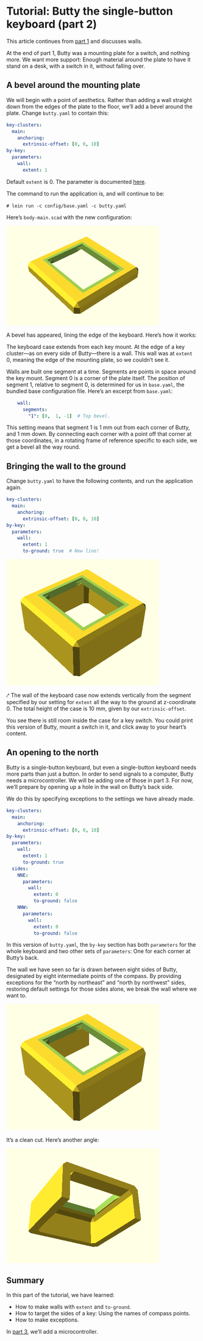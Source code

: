 <!--This document was generated. Edit the source files under “resources/butty”, not this file.-->
# Tutorial: Butty the single-button keyboard (part 2)

This article continues from [part 1](tutorial-1a.md) and discusses walls.

At the end of part 1, Butty was a mounting plate for a switch, and nothing
more. We want more support: Enough material around the plate to have it stand
on a desk, with a switch in it, without falling over.

## A bevel around the mounting plate

We will begin with a point of aesthetics. Rather than adding a wall straight
down from the edges of the plate to the floor, we’ll add a bevel around the
plate. Change `butty.yaml` to contain this:

```yaml
key-clusters:
  main:
    anchoring:
      extrinsic-offset: [0, 0, 10]
by-key:
  parameters:
    wall:
      extent: 1
```

Default `extent` is 0. The parameter is documented [here](options-nested.md).

The command to run the application is, and will continue to be:

`# lein run -c config/base.yaml -c butty.yaml`

Here’s `body-main.scad` with the new configuration:

![Mounting plate bevel](img/butty/bevel.png)

A bevel has appeared, lining the edge of the keyboard. Here’s how it works:

The keyboard case extends from each key mount. At the edge of a key cluster—as
on every side of Butty—there is a wall. This wall was at `extent` 0, meaning
the edge of the mounting plate, so we couldn’t see it.

Walls are built one segment at a time. Segments are points in space around the
key mount. Segment 0 is a corner of the plate itself. The position of segment
1, relative to segment 0, is determined for us in `base.yaml`, the bundled base
configuration file.  Here’s an excerpt from `base.yaml`:

```yaml
    wall:
      segments:
        "1": [0,  1, -1]  # Top bevel.
```

This setting means that segment 1 is 1 mm out from each corner of Butty, and 1
mm down. By connecting each corner with a point off that corner at those
coordinates, in a rotating frame of reference specific to each side, we get a
bevel all the way round.

## Bringing the wall to the ground

Change `butty.yaml` to have the following contents, and run the application
again.

```yaml
key-clusters:
  main:
    anchoring:
      extrinsic-offset: [0, 0, 10]
by-key:
  parameters:
    wall:
      extent: 1
      to-ground: true  # New line!
```

![Wall to ground](img/butty/to-ground.png)

⤤ The wall of the keyboard case now extends vertically from the segment
specified by our setting for `extent` all the way to the ground at z-coordinate
0. The total height of the case is 10 mm, given by our `extrinsic-offset`.

You see there is still room inside the case for a key switch. You could print
this version of Butty, mount a switch in it, and click away to your heart’s
content.

## An opening to the north

Butty is a single-button keyboard, but even a single-button keyboard needs more
parts than just a button. In order to send signals to a computer, Butty needs a
microcontroller. We will be adding one of those in part 3. For now, we’ll
prepare by opening up a hole in the wall on Butty’s back side.

We do this by specifying exceptions to the settings we have already made.

```yaml
key-clusters:
  main:
    anchoring:
      extrinsic-offset: [0, 0, 10]
by-key:
  parameters:
    wall:
      extent: 1
      to-ground: true
  sides:
    NNE:
      parameters:
        wall:
          extent: 0
          to-ground: false
    NNW:
      parameters:
        wall:
          extent: 0
          to-ground: false
```

In this version of `butty.yaml`, the `by-key` section has both `parameters` for
the whole keyboard and two other sets of `parameters`: One for each corner at
Butty’s back.

The wall we have seen so far is drawn between eight sides of Butty, designated
by eight intermediate points of the compass. By providing exceptions for the
“north by northeast” and “north by northwest” sides, restoring default settings
for those sides alone, we break the wall where we want to.

![Open back, oblique view from the front](img/butty/open-back-front.png)

It’s a clean cut. Here’s another angle:

![Open back, view from the back](img/butty/open-back-rear.png)

## Summary

In this part of the tutorial, we have learned:

* How to make walls with `extent` and `to-ground`.
* How to target the sides of a key: Using the names of compass points.
* How to make exceptions.

In [part 3](tutorial-1c.md), we’ll add a microcontroller.
